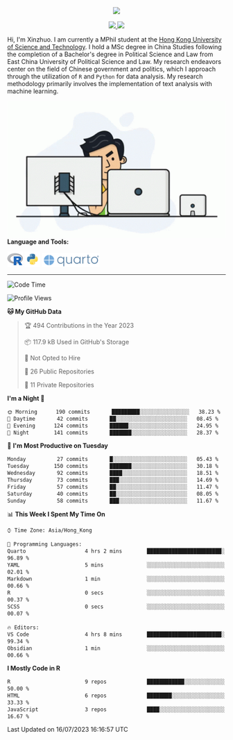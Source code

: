 <div align='center'>
<img src='https://readme-typing-svg.herokuapp.com?font=ubuntu&color=4d3900&center=true&lines=HKUST+Mphil+in+SOSC;Focus+on+China;Code+for+PoliSci'/>
</div>

<p align='center'>
 <a href='https://www.linkedin.com/in/xinzhuo-huang-5161011ba/' target='_blank'>
        <img src='https://img.shields.io/badge/linkedin%20-%230077B5.svg?&style=for-the-badge&logo=linkedin&logoColor=white'/>
    </a>
 <a href='https://twitter.com/HsinchoH' target='_blank'>
        <img src='https://img.shields.io/badge/Twitter-1DA1F2?style=for-the-badge&logo=twitter&logoColor=white'/>
    </a>
    </p>
    
Hi, I'm Xinzhuo. I am currently a MPhil student at the [Hong Kong University of Science and Technology](https://sosc.hkust.edu.hk/node/613). I hold a MSc degree in China Studies following the completion of a Bachelor's degree in Political Science and Law from East China University of Political Science and Law. My research endeavors center on the field of Chinese government and politics, which I approach through the utilization of `R` and `Python` for data analysis. My research methodology primarily involves the implementation of text analysis with machine learning.




<img align='right' src="https://github.com/xinzhuohkust/xinzhuohkust/blob/main/programmer.gif" width="590">



**Language and Tools:**  

<code><img height="36" src="https://raw.githubusercontent.com/github/explore/80688e429a7d4ef2fca1e82350fe8e3517d3494d/topics/r/r.png"></code>
<code><img height="36" src="https://raw.githubusercontent.com/github/explore/80688e429a7d4ef2fca1e82350fe8e3517d3494d/topics/python/python.png"></code>
<code><img height="32" src="https://github.com/quarto-dev/quarto-r/blob/main/man/figures/quarto.png"></code>

---
<!--START_SECTION:waka-->
![Code Time](http://img.shields.io/badge/Code%20Time-704%20hrs%2043%20mins-blue)

![Profile Views](http://img.shields.io/badge/Profile%20Views-33-blue)

**🐱 My GitHub Data** 

> 🏆 494 Contributions in the Year 2023
 > 
> 📦 117.9 kB Used in GitHub's Storage 
 > 
> 🚫 Not Opted to Hire
 > 
> 📜 26 Public Repositories 
 > 
> 🔑 11 Private Repositories  
 > 
**I'm a Night 🦉** 

```text
🌞 Morning      190 commits       █████████░░░░░░░░░░░░░░░░   38.23 % 
🌆 Daytime       42 commits       ██░░░░░░░░░░░░░░░░░░░░░░░   08.45 % 
🌃 Evening      124 commits       ██████░░░░░░░░░░░░░░░░░░░   24.95 % 
🌙 Night        141 commits       ███████░░░░░░░░░░░░░░░░░░   28.37 % 

```
📅 **I'm Most Productive on Tuesday** 

```text
Monday          27 commits       █░░░░░░░░░░░░░░░░░░░░░░░░   05.43 % 
Tuesday        150 commits       ███████░░░░░░░░░░░░░░░░░░   30.18 % 
Wednesday       92 commits       ████░░░░░░░░░░░░░░░░░░░░░   18.51 % 
Thursday        73 commits       ███░░░░░░░░░░░░░░░░░░░░░░   14.69 % 
Friday          57 commits       ██░░░░░░░░░░░░░░░░░░░░░░░   11.47 % 
Saturday        40 commits       ██░░░░░░░░░░░░░░░░░░░░░░░   08.05 % 
Sunday          58 commits       ███░░░░░░░░░░░░░░░░░░░░░░   11.67 % 

```


📊 **This Week I Spent My Time On** 

```text
⌚︎ Time Zone: Asia/Hong_Kong

💬 Programming Languages: 
Quarto                   4 hrs 2 mins        ████████████████████████░   96.89 % 
YAML                     5 mins              ░░░░░░░░░░░░░░░░░░░░░░░░░   02.01 % 
Markdown                 1 min               ░░░░░░░░░░░░░░░░░░░░░░░░░   00.66 % 
R                        0 secs              ░░░░░░░░░░░░░░░░░░░░░░░░░   00.37 % 
SCSS                     0 secs              ░░░░░░░░░░░░░░░░░░░░░░░░░   00.07 % 

🔥 Editors: 
VS Code                  4 hrs 8 mins        ████████████████████████░   99.34 % 
Obsidian                 1 min               ░░░░░░░░░░░░░░░░░░░░░░░░░   00.66 % 

```

**I Mostly Code in R** 

```text
R                        9 repos             ████████████░░░░░░░░░░░░░   50.00 % 
HTML                     6 repos             ████████░░░░░░░░░░░░░░░░░   33.33 % 
JavaScript               3 repos             ████░░░░░░░░░░░░░░░░░░░░░   16.67 % 

```



 Last Updated on 16/07/2023 16:16:57 UTC
<!--END_SECTION:waka-->
    
    
    
    
    
    
    
    
